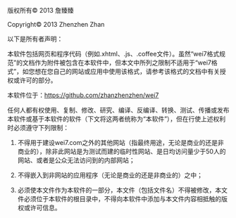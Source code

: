 版权所有© 2013 詹臻臻

Copyright© 2013 Zhenzhen Zhan

以下是所有者声明：

本软件包括网页和程序代码（例如.xhtml、.js、.coffee文件）。虽然“wei7格式规范”的文档作为附件被包含在本软件中，但本文中所列之限制不适用于“wei7格式”，如您想在您自己的网站或应用中使用该格式，请参考该格式的文档中有关授权或许可的部分。

本软件位于：https://github.com/zhanzhenzhen/wei7

任何人都有权使用、复制、修改、研究、编译、反编译、转换、测试、传播或发布本软件或基于本软件的软件（下文将这两者统称为“本软件”），但在行使上述权利时必须遵守下列限制：

1. 不得用于建设wei7.com之外的其他网站（指最终用途，无论是商业的还是非商业的），除非此网站是为测试而建的临时性网站、是日均访问量少于50人的网站、或者是公众无法访问到的内部网站；

2. 不得嵌入到非网站的应用程序（无论是商业的还是非商业的）之中；

3. 必须使本文件作为本软件的一部分，本文件（包括文件名）不得被修改，本文件必须位于本软件的根目录中，不得向本软件中添加与本文件内容相抵触的版权或许可信息。
